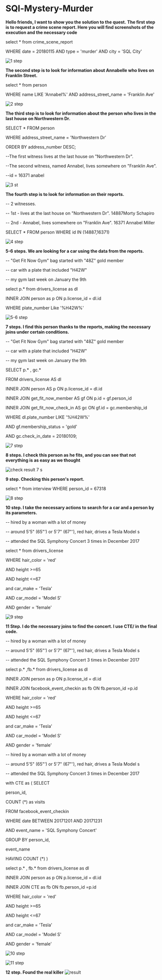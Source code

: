 # SQl-Mystery-Murder
**Hello friends, I want to show you the solution to the quest.**
**The first step is to request a crime scene report. Here you will find screenshots of the execution and the necessary code**

select * from crime_scene_report

WHERE date = 20180115 AND type = 'murder' AND city = 'SQL City'

![1 step](https://github.com/Hordiychuk-Radion/SQl-Mystery-Murder/assets/139583782/160b0898-92a2-4a03-98ad-b39393984281)

**The second step is to look for information about Annabelle who lives on Franklin Street.** 


select * from person 

WHERE name LIKE 'Annabel%' AND address_street_name  = 'Franklin Ave'

![2 step](https://github.com/Hordiychuk-Radion/SQl-Mystery-Murder/assets/139583782/b0a89a0b-ab49-49a3-9a9e-1b1b3c8a47c8)

**The third step is to look for information about the person who lives in the last house on Northwestern Dr.**


SELECT * FROM person

WHERE address_street_name = 'Northwestern Dr'

ORDER BY address_number DESC;

--The first witness lives at the last house on "Northwestern Dr".

--The second witness, named Annabel, lives somewhere on "Franklin Ave".

--id = 16371 anabel

![3 st](https://github.com/Hordiychuk-Radion/SQl-Mystery-Murder/assets/139583782/851e8b19-fd01-4988-81e0-08002c0a76bb)

**The fourth step is to look for information on their reports.**


-- 2 witnesses.

-- 1st - lives at the last house on "Northwestern Dr". 14887Morty Schapiro

-- 2nd - Annabel, lives somewhere on "Franklin Ave". 16371 Annabel Miller

SELECT *
FROM person
WHERE id IN (14887,16371)

![4 step](https://github.com/Hordiychuk-Radion/SQl-Mystery-Murder/assets/139583782/049dcff8-ad2e-41b3-a4d7-b4e96eabe7bc)

**5-6 steps.  We are looking for a car using the data from the reports.**


-- "Get Fit Now Gym" bag started with "48Z" gold member

-- car with a plate that included "H42W"

-- my gym last week on January the 9th


select p.* from drivers_license as dl

INNER JOIN person as p ON  p.license_id = dl.id

WHERE plate_number Like '%H42W%'

![5-6 step](https://github.com/Hordiychuk-Radion/SQl-Mystery-Murder/assets/139583782/036ab023-b1ed-4a49-9f31-9109d9f7d7a9)

**7 steps.  I find this person thanks to the reports, making the necessary joins under certain conditions.**


-- "Get Fit Now Gym" bag started with "48Z" gold member

-- car with a plate that included "H42W"

-- my gym last week on January the 9th

SELECT p.* , gc.*

FROM drivers_license AS dl

INNER JOIN person AS p ON p.license_id = dl.id

INNER JOIN get_fit_now_member AS gf ON p.id = gf.person_id

INNER JOIN get_fit_now_check_in AS gc ON gf.id = gc.membership_id

WHERE dl.plate_number LIKE '%H42W%'

AND gf.membership_status = 'gold'

AND gc.check_in_date = 20180109;

![7 step](https://github.com/Hordiychuk-Radion/SQl-Mystery-Murder/assets/139583782/b6155497-657f-4fe0-ada1-f20627ce216d)

**8 steps. I check this person as he fits, and you can see that not everything is as easy as we thought**

![check result 7 s](https://github.com/Hordiychuk-Radion/SQl-Mystery-Murder/assets/139583782/26c35735-ec39-44d5-8847-76ffc489b86d)

**9 step. Checking this person's report.** 


select * from interview
WHERE person_id = 67318

![8 step](https://github.com/Hordiychuk-Radion/SQl-Mystery-Murder/assets/139583782/2415beb1-ada3-44f4-8075-7ac5ce3dded5)

**10 step. I take the necessary actions to search for a car and a person by its parameters.**


-- hired by a woman with a lot of money

-- around 5'5" (65"') or 5'7" (67"'), red hair, drives a Tesla Model s

-- attended the SQL Symphony Concert 3 times in December 2017

select * from drivers_license

WHERE hair_color = 'red'

AND height >=65

AND height <=67

and car_make = 'Tesla'

AND car_model = 'Model S'

AND gender = 'female'

![9 step](https://github.com/Hordiychuk-Radion/SQl-Mystery-Murder/assets/139583782/dcea881b-999b-4ca8-8f77-84a9dacd47f8)

**11 Step. I do the necessary joins to find the concert. I use CTE/ in the final code.**


-- hired by a woman with a lot of money

-- around 5'5" (65"') or 5'7" (67"'), red hair, drives a Tesla Model s

-- attended the SQL Symphony Concert 3 times in December 2017

select p.* ,fb.* from drivers_license as dl

INNER JOIN person as p ON p.license_id = dl.id

INNER JOIN facebook_event_checkin as fb ON fb.person_id =p.id

WHERE hair_color = 'red'

AND height >=65

AND height <=67

and car_make = 'Tesla'

AND car_model = 'Model S'

AND gender = 'female'





-- hired by a woman with a lot of money

-- around 5'5" (65"') or 5'7" (67"'), red hair, drives a Tesla Model s

-- attended the SQL Symphony Concert 3 times in December 2017

with CTE as (
SELECT

person_id,

COUNT (*) as visits

FROM facebook_event_checkin

WHERE date BETWEEN 20171201 AND 20171231

AND event_name = 'SQL Symphony Concert'

GROUP BY person_id,

event_name

HAVING COUNT (*)
)



select p.* , fb.* from drivers_license as dl

INNER JOIN person as p ON p.license_id = dl.id

INNER JOIN CTE as fb ON fb.person_id =p.id

WHERE hair_color = 'red'

AND height >=65

AND height <=67

and car_make = 'Tesla'

AND car_model = 'Model S'

AND gender = 'female'

![10 step](https://github.com/Hordiychuk-Radion/SQl-Mystery-Murder/assets/139583782/de535e63-b831-4bc5-b56b-8f78ff4c76b7)

![11 step](https://github.com/Hordiychuk-Radion/SQl-Mystery-Murder/assets/139583782/794844fe-e3a5-4d58-a952-42afd7d3d49a)


**12 step. Found the real killer**
![result](https://github.com/Hordiychuk-Radion/SQl-Mystery-Murder/assets/139583782/cb4b2f62-e87e-4f3e-96fb-170762f1f20b)




